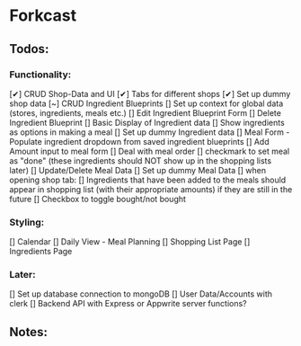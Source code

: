 # Forkcast

## Todos:

### Functionality:

[✔] CRUD Shop-Data and UI
[✔] Tabs for different shops
[✔] Set up dummy shop data
[~] CRUD Ingredient Blueprints
    [] Set up context for global data (stores, ingredients, meals etc.)
[] Edit Ingredient Blueprint Form
[] Delete Ingredient Blueprint
[] Basic Display of Ingredient data
[] Show ingredients as options in making a meal
[] Set up dummy Ingredient data
[] Meal Form - Populate ingredient dropdown from saved ingredient blueprints
[] Add Amount input to meal form
[] Deal with meal order
[] checkmark to set meal as "done" (these ingredients should NOT show up in the shopping lists later)
[] Update/Delete Meal Data
[] Set up dummy Meal Data
[] when opening shop tab:
[] Ingredients that have been added to the meals should appear in shopping list (with their appropriate amounts) if they are still in the future
[] Checkbox to toggle bought/not bought

### Styling:

[] Calendar
[] Daily View - Meal Planning
[] Shopping List Page
[] Ingredients Page

### Later:

[] Set up database connection to mongoDB
[] User Data/Accounts with clerk
[] Backend API with Express or Appwrite server functions?

## Notes:
